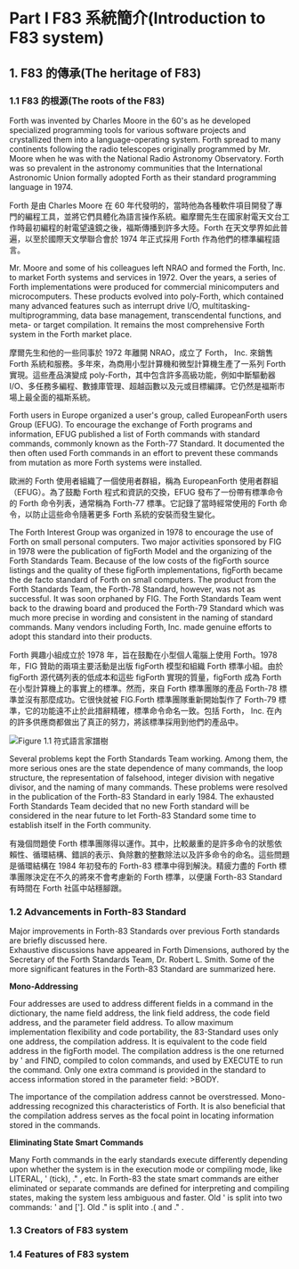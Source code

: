 # Part I   F83 系統簡介(Introduction to F83 system)

## 1. F83 的傳承(The heritage of F83)

### 1.1 F83 的根源(The roots of the F83)

Forth was invented by Charles Moore in the 60's as he developed specialized programming tools 
for various software projects and crystallized them into a language-operating system.  Forth 
spread to many continents following the radio telescopes originally programmed by Mr. Moore 
when he was with the National Radio Astronomy Observatory.  Forth was so prevalent in the 
astronomy communities that the International Astronomic Union formally adopted Forth as their 
standard programming language in 1974. 

Forth 是由 Charles Moore 在 60 年代發明的，當時他為各種軟件項目開發了專門的編程工具，並將它們具體化為語言操作系統。繼摩爾先生在國家射電天文台工作時最初編程的射電望遠鏡之後，福斯傳播到許多大陸。Forth 在天文學界如此普遍，以至於國際天文學聯合會於 1974 年正式採用 Forth 作為他們的標準編程語言。

Mr. Moore and some of his colleagues left NRAO and formed the Forth, Inc. to market Forth 
systems and services in 1972. Over the years, a series of Forth implementations were produced for 
commercial minicomputers and microcomputers.  These products evolved into poly-Forth, which 
contained many advanced features such as interrupt drive I/O, multitasking-multiprogramming, 
data base management, transcendental functions, and meta- or target compilation.  It remains the 
most comprehensive Forth system in the Forth market place.

摩爾先生和他的一些同事於 1972 年離開 NRAO，成立了 Forth， Inc. 來銷售 Forth 系統和服務。多年來，為商用小型計算機和微型計算機生產了一系列 Forth 實現。這些產品演變成 poly-Forth，其中包含許多高級功能，例如中斷驅動器 I/O、多任務多編程、數據庫管理、超越函數以及元或目標編譯。它仍然是福斯市場上最全面的福斯系統。

Forth users in Europe organized a user's group, called EuropeanForth users Group (EFUG).  To 
encourage the exchange of Forth programs and information, EFUG published a list of Forth 
commands with standard commands, commonly known as the Forth-77 Standard. It documented 
the then often used Forth commands in an effort to prevent these commands from mutation as more 
Forth systems were installed. 

歐洲的 Forth 使用者組織了一個使用者群組，稱為 EuropeanForth 使用者群組 （EFUG）。為了鼓勵 Forth 程式和資訊的交換，EFUG 發布了一份帶有標準命令的 Forth 命令列表，通常稱為 Forth-77 標準。它記錄了當時經常使用的 Forth 命令，以防止這些命令隨著更多 Forth 系統的安裝而發生變化。

The Forth Interest Group was organized in 1978 to encourage the use of Forth on small personal 
computers.  Two major activities sponsored by FIG in 1978 were the publication of figForth 
Model and the organizing of the Forth Standards Team. Because of the low costs of the figForth 
source listings and the quality of these figForth implementations, figForth became the de facto 
standard of Forth on small computers.  The product from the Forth Standards Team, the Forth-78 
Standard, however, was not as successful.  It was soon orphaned by FIG.  The Forth Standards 
Team went back to the drawing board and produced the Forth-79 Standard which was much more precise in wording and consistent in the naming of standard commands.  Many vendors including 
Forth, Inc. made genuine efforts to adopt this standard into their products.  

Forth 興趣小組成立於 1978 年，旨在鼓勵在小型個人電腦上使用 Forth。1978 年，FIG 贊助的兩項主要活動是出版 figForth 模型和組織 Forth 標準小組。由於 figForth 源代碼列表的低成本和這些 figForth 實現的質量，figForth 成為 Forth 在小型計算機上的事實上的標準。然而，來自 Forth 標準團隊的產品 Forth-78 標準並沒有那麼成功。它很快就被 FIG.Forth 標準團隊重新開始製作了 Forth-79 標準，它的功能遠不止於此措辭精確，標準命令命名一致。包括 Forth， Inc. 在內的許多供應商都做出了真正的努力，將該標準採用到他們的產品中。

![Figure 1.1 符式語言家譜樹]() 

Several problems kept the Forth Standards Team working.  Among them, the more serious ones 
are the state dependence of many commands, the loop structure, the representation of falsehood, 
integer division with negative divisor, and the naming of many commands.  These problems were resolved in the publication of the Forth-83 Standard in early 1984.  The exhausted Forth Standards 
Team decided that no new Forth standard will be considered in the near future to let Forth-83 
Standard some time to establish itself in the Forth community.

有幾個問題使 Forth 標準團隊得以運作。其中，比較嚴重的是許多命令的狀態依賴性、循環結構、錯誤的表示、負除數的整數除法以及許多命令的命名。這些問題是循環結構在 1984 年初發布的 Forth-83 標準中得到解決。精疲力盡的 Forth 標準團隊決定在不久的將來不會考慮新的 Forth 標準，以便讓 Forth-83 Standard 有時間在 Forth 社區中站穩腳跟。

### 1.2 Advancements in Forth-83 Standard

Major improvements in Forth-83 Standards over previous Forth standards are briefly discussed here.  
Exhaustive discussions have appeared in Forth Dimensions, authored by the Secretary of the Forth 
Standards Team, Dr. Robert L. Smith.  Some of the more significant features in the Forth-83 
Standard are summarized here.

**Mono-Addressing**

Four addresses are used to address different fields in a command in the dictionary, the name field 
address, the link field address, the code field address, and the parameter field address.  To allow 
maximum implementation flexibility and code portability, the 83-Standard uses only one address, 
the compilation address.  It is equivalent to the code field address in the figForth model.  The 
compilation address is the one returned by ' and FIND, compiled to colon commands, and used by 
EXECUTE to run the command.  Only one extra command is provided in the standard to access 
information stored in the parameter field: >BODY.

The importance of the compilation address cannot be overstressed. Mono-addressing recognized 
this characteristics of Forth. It is also beneficial that the compilation address serves as the focal 
point in locating information stored in the commands. 

**Eliminating State Smart Commands**

Many Forth commands in the early standards execute differently depending upon whether the 
system is in the execution mode or compiling mode, like LITERAL, ' (tick), ." , etc.  In Forth-83 
the state smart commands are either eliminated or separate commands are defined for interpreting 
and compiling states, making the system less ambiguous and faster. 
Old ' is split into two commands: ' and ['].  Old ." is split into .( and ." .




### 1.3 Creators of F83 system 

### 1.4 Features of F83 system 